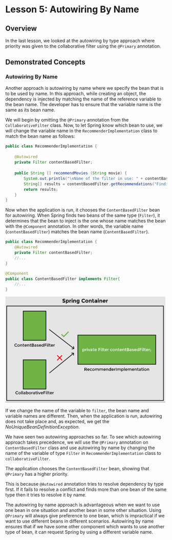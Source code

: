 # Lesson 5: Autowiring By Name

## Overview

In the last lesson, we looked at the autowiring by type approach where priority was given to the collaborative filter using the `@Primary` annotation.

## Demonstrated Concepts

### Autowiring By Name

Another approach is autowiring by name where we specify the bean that is to be used by name. In this approach, while creating an object, the dependency is injected by matching the name of the reference variable to the bean name. The developer has to ensure that the variable name is the same as its bean name.

We will begin by omitting the `@Primary` annotation from the `CollaborativeFilter` class. Now, to let Spring know which bean to use, we will change the variable name in the `RecommenderImplementation` class to match the bean name as follows:
    
```java
public class RecommenderImplementation {
    
    @Autowired
    private Filter contentBasedFilter;
        
    public String [] recommendMovies (String movie) {       
        System.out.println("\nName of the filter in use: " + contentBasedFilter + "\n");
        String[] results = contentBasedFilter.getRecommendations("Finding Dory");
        return results;
    }
}
```

Now when the application is run, it chooses the `ContentBasedFilter` bean for autowiring. When Spring finds two beans of the same type (`Filter`), it determines that the bean to inject is the one whose name matches the bean with the `@Component` annotation. In other words, the variable name (`contentBasedFilter`) matches the bean name (`ContentBasedFilter`).

```java
public class RecommenderImplementation {
    @Autowired
    private Filter contentBasedFilter;
    //...
}
```

```java
@Component
public class ContentBasedFilter implements Filter{
    //...
}
```

<img src="./images/img1.png" width="500">

If we change the name of the variable to `filter`, the bean name and variable names are different. Then, when the application is run, autowiring does not take place and, as expected, we get the _NoUniqueBeanDefinitionException_.

We have seen two autowiring approaches so far. To see which autowiring approach takes precedence, we will use the `@Primary` annotation on `ContentBasedFilter` class and use autowiring by name by changing the name of the variable of type `Filter` in `RecommenderImplementation` class to `collaborativeFilter`.

The application chooses the `ContentBasedFilter` bean, showing that `@Primary` has a higher priority.

This is because `@Autowired` annotation tries to resolve dependency by type first. If it fails to resolve a conflict and finds more than one bean of the same type then it tries to resolve it by name.

The autowiring by name approach is advantageous when we want to use one bean in one situation and another bean in some other situation. Using `@Primary` will always give preference to one bean, which is impractical if we want to use different beans in different scenarios. Autowiring by name ensures that if we have some other component which wants to use another type of bean, it can request Spring by using a different variable name.
